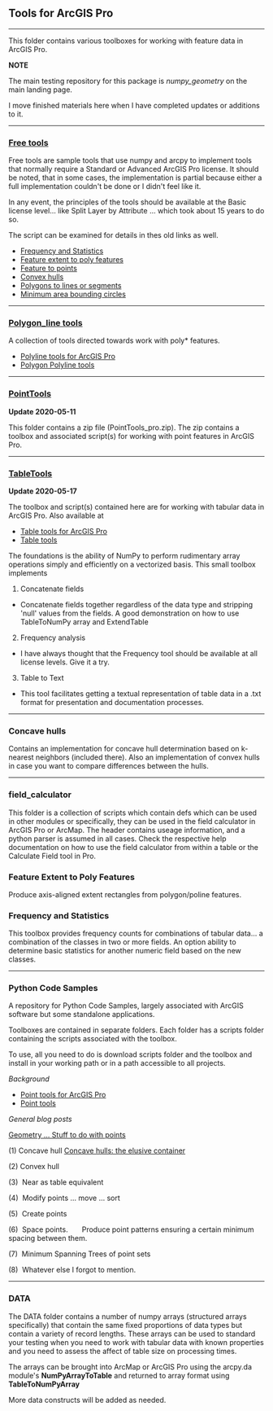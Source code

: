 
## Tools for ArcGIS Pro

----

This folder contains various toolboxes for working with feature data in ArcGIS Pro.

**NOTE**

The main testing repository for this package is *numpy_geometry* on the main landing page.

I move finished materials here when I have completed updates or additions to it.

----

### [**Free tools**](/Free_Tools/README.md)

Free tools are sample tools that use numpy and arcpy to implement tools that normally require a Standard or Advanced ArcGIS Pro license.
It should be noted, that in some cases, the implementation is partial because either a full implementation couldn't be done or I didn't feel like it.

In any event, the principles of the tools should be available at the Basic license level... like Split Layer by Attribute ... which took about 15 years to do so.  

The script can be examined for details in thes old links as well.

 - [Frequency and Statistics](https://community.esri.com/t5/python-blog/free-advanced-tools-frequency-and-statistics/ba-p/902835)
 - [Feature extent to poly features](https://community.esri.com/t5/python-blog/free-advanced-tools-feature-extent-to-poly-features/ba-p/893420)
 - [Feature to points](https://community.esri.com/t5/python-blog/free-advanced-tools-feature-to-point/ba-p/893553)
 - [Convex hulls](https://community.esri.com/t5/python-blog/free-advanced-tools-convex-hulls/ba-p/893549)
 - [Polygons to lines or segments](https://community.esri.com/t5/python-blog/free-advanced-tools-polygons-to-lines-or-segments/ba-p/902811)
 - [Minimum area bounding circles](https://community.esri.com/t5/python-blog/free-advanced-tools-bounding-circles/ba-p/902820)

----
### [**Polygon_line tools**](/PolygonLineTools/README.md)

A collection of tools directed towards work with poly* features.

 - [Polyline tools for ArcGIS Pro](https://community.esri.com/t5/python-blog/polygon-polyline-tools-for-pro/ba-p/904067)
 - [Polygon Polyline tools](https://community.esri.com/t5/python-documents/free-tools-for-arcgis-pro-polygon-polyline-tools/ta-p/917751)

----
### [**PointTools**](/PointTools/README.md)

**Update 2020-05-11**

This folder contains a zip file (PointTools_pro.zip).  The zip contains a toolbox and associated script(s) for working with point features in ArcGIS Pro.

-------------------------
### [**TableTools**](/TableTools/README.md)

**Update 2020-05-17**

The toolbox and script(s) contained here are for working with tabular data in ArcGIS Pro.  Also available at

 - [Table tools for ArcGIS Pro](https://community.esri.com/t5/python-blog/table-tools-for-pro/ba-p/904042)
 - [Table tools](https://community.esri.com/t5/python-documents/free-tools-for-arcgis-pro-table-tools/ta-p/916415)

The foundations is the ability of NumPy to perform rudimentary array operations simply and efficiently on a vectorized basis. This small toolbox implements

1.  Concatenate fields

*  Concatenate fields together regardless of the data type and stripping 'null' values from the fields.  A good demonstration on how to use TableToNumPy array and ExtendTable 

2. Frequency analysis

* I have always thought that the Frequency tool should be available at all license levels.  Give it a try.

3. Table to Text

* This tool facilitates getting a textual representation of table data in a .txt format for presentation and documentation processes.



----
### **Concave hulls**

Contains an implementation for concave hull determination based on k-nearest neighbors (included there).  Also an implementation of convex hulls in case you want to compare differences between the hulls.


-------------------------
### **field_calculator**

This folder is a collection of scripts which contain defs which can be used in other modules or specifically, they can be used in the field calculator in ArcGIS Pro or ArcMap.  The header contains useage information, and a python parser is assumed in all cases.  Check the respective help documentation on how to use the field calculator from within a table or the Calculate Field tool in Pro.


### **Feature Extent to Poly Features**

Produce axis-aligned extent rectangles from polygon/poline features.

### **Frequency and Statistics**

This toolbox provides frequency counts for combinations of tabular data... a combination of the classes in two or more fields.
An option ability to determine basic statistics for another numeric field based on the new classes.

-------------------------
### **Python Code Samples**

A repository for Python Code Samples, largely associated with ArcGIS software but some standalone applications.

Toolboxes are contained in separate folders.  Each folder has a scripts folder containing the scripts associated with the toolbox.

To use, all you need to do is download scripts folder and the toolbox and install in your working path or in a path accessible to all projects.

*Background*

- [Point tools for ArcGIS Pro](https://community.esri.com/t5/python-blog/point-tools-for-pro/ba-p/904043)
- [Point tools](https://community.esri.com/t5/python-documents/free-tools-for-arcgis-pro-point-tools/ta-p/916006)

*General blog posts*

[Geometry ... Stuff to do with points](https://community.esri.com/t5/python-blog/geometry-stuff-to-do-with-points/ba-p/902633)


(1)  Concave hull  [Concave hulls: the elusive container](https://community.esri.com/t5/python-blog/concave-hulls-the-elusive-container/ba-p/902545)

(2)  Convex hull

(3)  Near as table equivalent

(4)  Modify points ... move ... sort

(5)  Create points

(6)  Space points.
      Produce point patterns ensuring a certain minimum spacing between them.

(7)  Minimum Spanning Trees of point sets

(8)  Whatever else I forgot to mention.


-------------------------
### **DATA**

The DATA folder contains a number of numpy arrays (structured arrays specifically) that contain the same fixed proportions of data types but contain a variety of record lengths.  These arrays can be used to standard your testing when you need to work with tabular data with known properties and you need to assess the affect of table size on processing times. 

The arrays can be brought into ArcMap or ArcGIS Pro using the arcpy.da module's **NumPyArrayToTable** and returned to array format using **TableToNumPyArray**

More data constructs will be added as needed.

